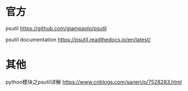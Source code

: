 
# 官方

psutil https://github.com/giampaolo/psutil

psutil documentation https://psutil.readthedocs.io/en/latest/

# 其他

python模块之psutil详解 https://www.cnblogs.com/saneri/p/7528283.html
